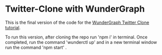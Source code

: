 # Twitter-Clone with WunderGraph
This is the final version of the code for the [WunderGraph Twitter Clone tutorial](https://github.com/Sawmonabo/wundergraph-twitter-clone). 

To run this version, after cloning the repo run 'npm i' in terminal. Once completed, run the command 'wunderctl up' and in a new terminal window run the command 'npm start' .
